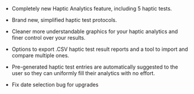- Completely new Haptic Analytics feature, including 5 haptic tests.

- Brand new, simplified haptic test protocols.

- Cleaner more understandable graphics for your haptic analytics and finer control over your results.

- Options to export .CSV haptic test result reports and a tool to import and compare multiple ones.

- Pre-generated haptic test entries are automatically suggested to the user so they can uniformly fill their analytics with no effort.

- Fix date selection bug for upgrades
